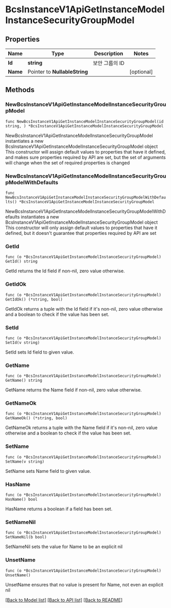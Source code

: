 # BcsInstanceV1ApiGetInstanceModelInstanceSecurityGroupModel

## Properties

Name | Type | Description | Notes
------------ | ------------- | ------------- | -------------
**Id** | **string** | 보안 그룹의 ID | 
**Name** | Pointer to **NullableString** |  | [optional] 

## Methods

### NewBcsInstanceV1ApiGetInstanceModelInstanceSecurityGroupModel

`func NewBcsInstanceV1ApiGetInstanceModelInstanceSecurityGroupModel(id string, ) *BcsInstanceV1ApiGetInstanceModelInstanceSecurityGroupModel`

NewBcsInstanceV1ApiGetInstanceModelInstanceSecurityGroupModel instantiates a new BcsInstanceV1ApiGetInstanceModelInstanceSecurityGroupModel object
This constructor will assign default values to properties that have it defined,
and makes sure properties required by API are set, but the set of arguments
will change when the set of required properties is changed

### NewBcsInstanceV1ApiGetInstanceModelInstanceSecurityGroupModelWithDefaults

`func NewBcsInstanceV1ApiGetInstanceModelInstanceSecurityGroupModelWithDefaults() *BcsInstanceV1ApiGetInstanceModelInstanceSecurityGroupModel`

NewBcsInstanceV1ApiGetInstanceModelInstanceSecurityGroupModelWithDefaults instantiates a new BcsInstanceV1ApiGetInstanceModelInstanceSecurityGroupModel object
This constructor will only assign default values to properties that have it defined,
but it doesn't guarantee that properties required by API are set

### GetId

`func (o *BcsInstanceV1ApiGetInstanceModelInstanceSecurityGroupModel) GetId() string`

GetId returns the Id field if non-nil, zero value otherwise.

### GetIdOk

`func (o *BcsInstanceV1ApiGetInstanceModelInstanceSecurityGroupModel) GetIdOk() (*string, bool)`

GetIdOk returns a tuple with the Id field if it's non-nil, zero value otherwise
and a boolean to check if the value has been set.

### SetId

`func (o *BcsInstanceV1ApiGetInstanceModelInstanceSecurityGroupModel) SetId(v string)`

SetId sets Id field to given value.


### GetName

`func (o *BcsInstanceV1ApiGetInstanceModelInstanceSecurityGroupModel) GetName() string`

GetName returns the Name field if non-nil, zero value otherwise.

### GetNameOk

`func (o *BcsInstanceV1ApiGetInstanceModelInstanceSecurityGroupModel) GetNameOk() (*string, bool)`

GetNameOk returns a tuple with the Name field if it's non-nil, zero value otherwise
and a boolean to check if the value has been set.

### SetName

`func (o *BcsInstanceV1ApiGetInstanceModelInstanceSecurityGroupModel) SetName(v string)`

SetName sets Name field to given value.

### HasName

`func (o *BcsInstanceV1ApiGetInstanceModelInstanceSecurityGroupModel) HasName() bool`

HasName returns a boolean if a field has been set.

### SetNameNil

`func (o *BcsInstanceV1ApiGetInstanceModelInstanceSecurityGroupModel) SetNameNil(b bool)`

 SetNameNil sets the value for Name to be an explicit nil

### UnsetName
`func (o *BcsInstanceV1ApiGetInstanceModelInstanceSecurityGroupModel) UnsetName()`

UnsetName ensures that no value is present for Name, not even an explicit nil

[[Back to Model list]](../README.md#documentation-for-models) [[Back to API list]](../README.md#documentation-for-api-endpoints) [[Back to README]](../README.md)


